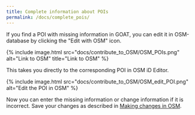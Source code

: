```yaml
---
title: Complete information about POIs
permalink: /docs/complete_pois/
---
```


If you find a POI with missing information in GOAT, you can edit it in OSM-database by clicking the "Edit with OSM" icon. 

{% include image.html src="docs/contribute_to_OSM/OSM_POIs.png" alt="Link to OSM" title="Link to OSM" %}

This takes you directly to the corresponding POI in OSM iD Editor. 

{% include image.html src="docs/contribute_to_OSM/OSM_edit_POI.png" alt="Edit the POI in OSM" %}

Now you can enter the missing information or change information if it is incorrect. Save your changes as described in [Making changes in OSM](../osm_tutorial/).